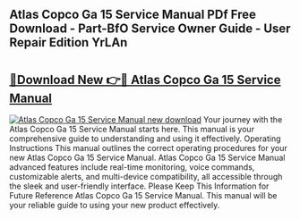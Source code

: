 ## Atlas Copco Ga 15 Service Manual PDf Free Download - Part-BfO Service Owner Guide - User Repair Edition YrLAn

# <h2><a href="http://bc80251.oget.top/?id=Atlas+Copco+Ga+15+Service+Manual">🔗Download New 👉🔴 Atlas Copco Ga 15 Service Manual</a></h2>

[![Atlas Copco Ga 15 Service Manual new download](https://i.imgur.com/5g1atiW.png)](http://bc80251.oget.top/?id=Atlas+Copco+Ga+15+Service+Manual)
Your journey with the Atlas Copco Ga 15 Service Manual starts here. This manual is your comprehensive guide to understanding and using it effectively. Operating Instructions This manual outlines the correct operating procedures for your new Atlas Copco Ga 15 Service Manual. Atlas Copco Ga 15 Service Manual advanced features include real-time monitoring, voice commands, customizable alerts, and multi-device compatibility, all accessible through the sleek and user-friendly interface. Please Keep This Information for Future Reference Atlas Copco Ga 15 Service Manual. This manual will be your reliable guide to using your new product effectively.
